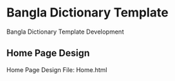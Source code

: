 # Bangla Dictionary Template
Bangla Dictionary Template Development 

## Home Page  Design 
Home Page Design File: Home.html




